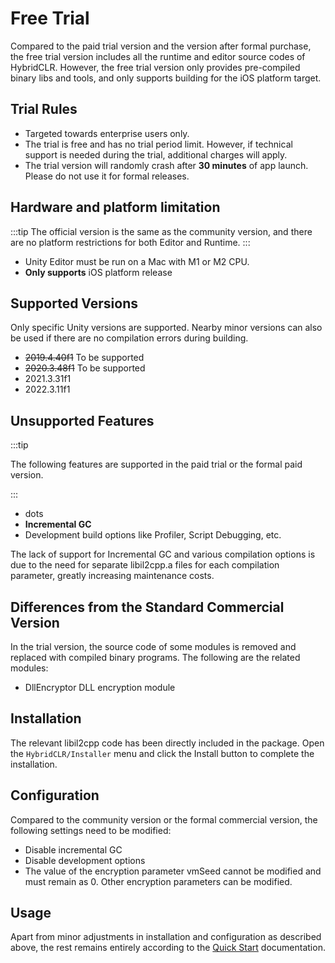 # Free Trial

Compared to the paid trial version and the version after formal purchase, the free trial version includes all the runtime and editor source codes of HybridCLR. However, the free trial version only provides pre-compiled binary libs and tools, and only supports building for the iOS platform target.

## Trial Rules

- Targeted towards enterprise users only.
- The trial is free and has no trial period limit. However, if technical support is needed during the trial, additional charges will apply.
- The trial version will randomly crash after **30 minutes** of app launch. Please do not use it for formal releases.

## Hardware and platform limitation

:::tip
The official version is the same as the community version, and there are no platform restrictions for both Editor and Runtime.
:::

- Unity Editor must be run on a Mac with M1 or M2 CPU.
- **Only supports** iOS platform release

## Supported Versions

Only specific Unity versions are supported. Nearby minor versions can also be used if there are no compilation errors during building.

- ~~2019.4.40f1~~ To be supported
- ~~2020.3.48f1~~ To be supported
- 2021.3.31f1
- 2022.3.11f1

## Unsupported Features

:::tip

The following features are supported in the paid trial or the formal paid version.

:::

- dots
- **Incremental GC**
- Development build options like Profiler, Script Debugging, etc.

The lack of support for Incremental GC and various compilation options is due to the need for separate libil2cpp.a files for each compilation parameter, greatly increasing maintenance costs.

## Differences from the Standard Commercial Version

In the trial version, the source code of some modules is removed and replaced with compiled binary programs. The following are the related modules:

- DllEncryptor DLL encryption module

## Installation

The relevant libil2cpp code has been directly included in the package. Open the `HybridCLR/Installer` menu and click the Install button to complete the installation.

## Configuration

Compared to the community version or the formal commercial version, the following settings need to be modified:

- Disable incremental GC
- Disable development options
- The value of the encryption parameter vmSeed cannot be modified and must remain as 0. Other encryption parameters can be modified.

## Usage

Apart from minor adjustments in installation and configuration as described above, the rest remains entirely according to the [Quick Start](./quickstart) documentation.
